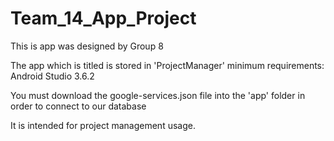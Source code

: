 # Team_14_App_Project

This is app was designed by Group 8

The app which is titled is stored in 'ProjectManager' 
minimum requirements: Android Studio 3.6.2

You must download the google-services.json file into the 'app' folder in order to connect to our database

It is intended for project management usage.

